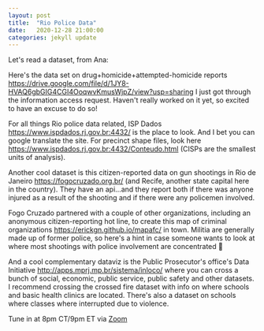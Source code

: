 ```yaml
---
layout: post
title:  "Rio Police Data"
date:   2020-12-28 21:00:00
categories: jekyll update
---
```


Let's read a dataset, from Ana: 

Here's the data set on drug+homicide+attempted-homicide reports <https://drive.google.com/file/d/1JY8-HVAQ6gbGIG4CGI4OoqwvKmusWjpZ/view?usp=sharing> I just got through the information access request. Haven't really worked on it yet, so excited to have an excuse to do so!

For all things Rio police data related, ISP Dados <https://www.ispdados.rj.gov.br:4432/> is the place to look. And I bet you can google translate the site. For precinct shape files, look here <https://www.ispdados.rj.gov.br:4432/Conteudo.html> (CISPs are the smallest units of analysis).

Another cool dataset is this citizen-reported data on gun shootings in Rio de Janeiro <https://fogocruzado.org.br/> (and Recife, another state capital here in the country). They have an api…and they report both if there was anyone injured as a result of the shooting and if there were any policemen involved. 

Fogo Cruzado partnered with a couple of other organizations, including an anonymous citizen-reporting hot line, to create this map of criminal organizations <https://erickgn.github.io/mapafc/> in town. Militia are generally made up of former police, so here's a hint in case someone wants to look at where most shootings with police involvement are concentrated 👀

And a cool complementary dataviz is the Public Prosecutor's office's Data Initiative <http://apps.mprj.mp.br/sistema/inloco/> where you can cross a bunch of social, economic, public service, public safety and other datasets. I recommend crossing the crossed fire dataset with info on where schools and basic health clinics are located. There's also a dataset on schools where classes where interrupted due to violence.

Tune in at 8pm CT/9pm ET via [Zoom](https://harvard.zoom.us/j/97704612486)
